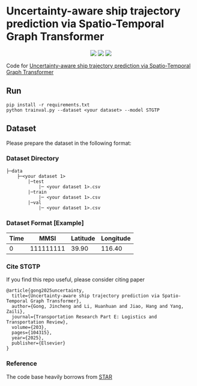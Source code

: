 # Uncertainty-aware ship trajectory prediction via Spatio-Temporal Graph Transformer

<p align="center">
    <img src="https://img.shields.io/static/v1?label=Python&message=3.8&color=e83e8c"/>
    <img src="https://img.shields.io/static/v1?label=Pytorch&message=2.0.0&color=fd7e14"/>
    <img src="https://img.shields.io/static/v1?label=CUDA&message=11.8&color=007bff"/>
</p>

Code for [Uncertainty-aware ship trajectory prediction via Spatio-Temporal Graph Transformer](https://www.sciencedirect.com/science/article/pii/S1366554525003564)

## Run

```
pip install -r requirements.txt
python trainval.py --dataset <your dataset> --model STGTP
```

## Dataset

Please prepare the dataset in the following format:

### Dataset Directory

```
├─data
    ├─<your dataset 1>
        |─test
            |─ <your dataset 1>.csv
        |─train
            |─ <your dataset 1>.csv
        |─val
            |─ <your dataset 1>.csv
```

### Dataset Format \[Example]

| Time | MMSI | Latitude | Longitude |
| ---- | ---- | --- | --- |
|   0   |  111111111    |   39.90  |  116.40    |

### Cite STGTP
If you find this repo useful, please consider citing paper

```
@article{gong2025uncertainty,
  title={Uncertainty-aware ship trajectory prediction via Spatio-Temporal Graph Transformer},
  author={Gong, Jincheng and Li, Huanhuan and Jiao, Hang and Yang, Zaili},
  journal={Transportation Research Part E: Logistics and Transportation Review},
  volume={203},
  pages={104315},
  year={2025},
  publisher={Elsevier}
}
```

### Reference
The code base heavily borrows from [STAR](https://github.com/cunjunyu/STAR)